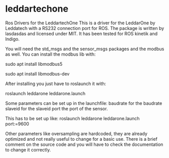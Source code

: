 # leddartechone
Ros Drivers for the LeddartechOne This is a driver for the LeddarOne by Leddatech with a RS232 connection port for ROS. The package is written by lasdasdas and licensed under MIT. It has been tested for ROS kinetik and Indigo. 

You will need the std_msgs and the sensor_msgs packages and the modbus as well. You can install the modbus lib with:

sudo apt install libmodbus5

sudo apt install libmodbus-dev

After installing you just have to roslaunch it with:

roslaunch leddarone leddarone.launch

Some parameters can be set up in the launchfile:
baudrate for the baudrate
slaveid for the slaveid
port the port of the sensor.

This has to be set up like:
roslaunch leddarone leddarone.launch port:=9600


Other parameters like oversampling are hardcoded, they are already optimized and not really useful to change for a basic use. There is a brief comment on the source code and you will have to check the documentation to change it correctly.
